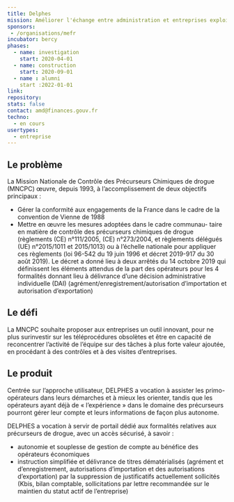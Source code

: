 ```yaml
---
title: Delphes
mission: Améliorer l'échange entre administration et entreprises exploitant des précurseurs chimiques
sponsors:
 - /organisations/mefr
incubator: bercy
phases:
  - name: investigation
    start: 2020-04-01
  - name: construction
    start: 2020-09-01
  - name : alumni
    start :2022-01-01
link: 
repository: 
stats: false
contact: amd@finances.gouv.fr
techno:
  - en cours
usertypes:
  - entreprise
---
```


## Le problème 

La Mission Nationale de Contrôle des Précurseurs Chimiques de drogue (MNCPC) œuvre, depuis 1993, à l’accomplissement
de deux objectifs principaux :

- Gérer la conformité aux engagements de la France dans le cadre de la convention de Vienne de 1988
- Mettre en œuvre les mesures adoptées dans le cadre communau- taire en matière de contrôle des précurseurs chimiques de drogue 
(règlements (CE) n°111/2005, (CE) n°273/2004, et règlements délégués (UE) n°2015/1011 et 2015/1013)
ou à l’échelle nationale pour appliquer ces règlements (loi 96-542 du 19 juin 1996 et décret 2019-917 du 30 août 2019).
Le décret a donné lieu à deux arrêtés du 14 octobre 2019 qui définissent les éléments attendus de la part des opérateurs
pour les 4 formalités donnant lieu à délivrance d’une décision administrative individuelle (DAI)
(agrément/enregistrement/autorisation d’importation et autorisation d’exportation)

## Le défi 

La MNCPC souhaite proposer aux entreprises un outil innovant, pour ne plus surinvestir sur les téléprocédures obsolètes 
et être en capacité de reconcentrer l’activité de l’équipe sur des tâches à plus forte valeur ajoutée, 
en procédant à des contrôles et à des visites d’entreprises.


## Le produit

Centrée sur l’approche utilisateur, DELPHES a vocation à assister les primo-opérateurs dans leurs démarches
et à mieux les orienter, tandis que les opérateurs ayant déjà de « l’expérience » dans le domaine des précurseurs 
pourront gérer leur compte et leurs informations de façon plus autonome.

DELPHES a vocation à servir de portail dédié aux formalités relatives aux précurseurs de drogue, avec un accès sécurisé, 
à savoir :
- autonomie et souplesse de gestion de compte au bénéfice des opérateurs économiques
- instruction simplifiée et délivrance de titres dématérialisés (agrément et d’enregistrement, autorisations d’importation 
et des autorisations d’exportation) par la suppression de justificatifs actuellement sollicités 
(Kbis, bilan comptable, sollicitations par lettre recommandée sur le maintien du statut actif de l’entreprise)
